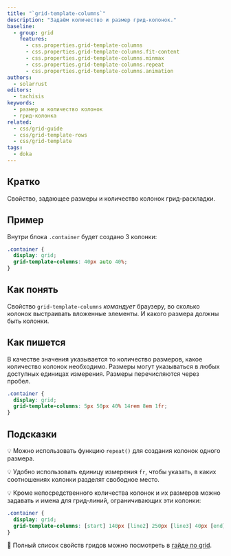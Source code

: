 ```yaml
---
title: "`grid-template-columns`"
description: "Задаём количество и размер грид-колонок."
baseline:
  - group: grid
    features:
      - css.properties.grid-template-columns
      - css.properties.grid-template-columns.fit-content
      - css.properties.grid-template-columns.minmax
      - css.properties.grid-template-columns.repeat
      - css.properties.grid-template-columns.animation
authors:
  - solarrust
editors:
  - tachisis
keywords:
  - размер и количество колонок
  - грид-колонка
related:
  - css/grid-guide
  - css/grid-template-rows
  - css/grid-template
tags:
  - doka
---
```


## Кратко

Свойство, задающее размеры и количество колонок грид-раскладки.

## Пример

Внутри блока `.container` будет создано 3 колонки:

```css
.container {
  display: grid;
  grid-template-columns: 40px auto 40%;
}
```

## Как понять

Свойство `grid-template-columns` _командует_ браузеру, во сколько колонок выстраивать вложенные элементы. И какого размера должны быть колонки.

## Как пишется

В качестве значения указывается то количество размеров, какое количество колонок необходимо. Размеры могут указываться в любых доступных единицах измерения. Размеры перечисляются через пробел.

```css
.container {
  display: grid;
  grid-template-columns: 5px 50px 40% 14rem 8em 1fr;
}
```

## Подсказки

💡 Можно использовать функцию `repeat()` для создания колонок одного размера.

💡 Удобно использовать единицу измерения `fr`, чтобы указать, в каких соотношениях колонки разделят свободное место.

💡 Кроме непосредственного количества колонок и их размеров можно задавать и имена для грид-линий, ограничивающих эти колонки:

```css
.container {
  display: grid;
  grid-template-columns: [start] 140px [line2] 250px [line3] 40px [end];
}
```

<aside>

📝 Полный список свойств гридов можно посмотреть в [гайде по grid](/css/grid-guide/).

</aside>
